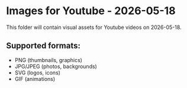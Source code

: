 # Images for Youtube - 2026-05-18

This folder will contain visual assets for Youtube videos on 2026-05-18.

## Supported formats:
- PNG (thumbnails, graphics)
- JPG/JPEG (photos, backgrounds)
- SVG (logos, icons)
- GIF (animations)
